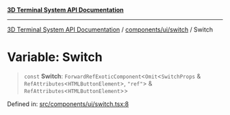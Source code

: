 [**3D Terminal System API Documentation**](../../../../README.md)

***

[3D Terminal System API Documentation](../../../../README.md) / [components/ui/switch](../README.md) / Switch

# Variable: Switch

> `const` **Switch**: `ForwardRefExoticComponent`\<`Omit`\<`SwitchProps` & `RefAttributes`\<`HTMLButtonElement`\>, `"ref"`\> & `RefAttributes`\<`HTMLButtonElement`\>\>

Defined in: [src/components/ui/switch.tsx:8](https://github.com/Dicommunitas/ThreeJS_Terminal_3D2/blob/894502f47f0ff64fee1a1aeae66790ab4080c55e/src/components/ui/switch.tsx#L8)
